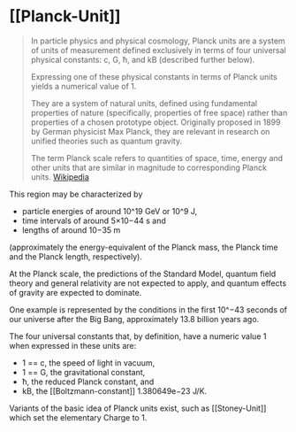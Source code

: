 
# [[Planck-Unit]] 

> In particle physics and physical cosmology, 
> Planck units are a system of units of measurement 
> defined exclusively in terms of four universal physical constants: 
> c, G, ħ, and kB (described further below). 
> 
> Expressing one of these physical constants in terms of Planck units 
> yields a numerical value of 1. 
> 
> They are a system of natural units, defined using fundamental properties of nature (specifically, properties of free space) 
> rather than properties of a chosen prototype object. 
> Originally proposed in 1899 by German physicist Max Planck, 
> they are relevant in research on unified theories such as quantum gravity.
>
> The term Planck scale refers to quantities of space, time, energy 
> and other units that are similar in magnitude to corresponding Planck units. 
> [Wikipedia](https://en.wikipedia.org/wiki/Planck%20units)

This region may be characterized by 
- particle energies of around 10^19 GeV or 10^9 J, 
- time intervals of around 5×10−44 s and 
- lengths of around 10−35 m 

(approximately the energy-equivalent of the Planck mass, 
the Planck time and the Planck length, respectively). 

At the Planck scale, the predictions of the Standard Model, 
quantum field theory and general relativity are not expected to apply, 
and quantum effects of gravity are expected to dominate. 

One example is represented by the conditions in the first 10^−43 seconds 
of our universe after the Big Bang, approximately 13.8 billion years ago.

The four universal constants that, by definition, have a numeric value 1 when expressed in these units are:
- 1 == c, the speed of light in vacuum, 
- 1 == G, the gravitational constant,
- ħ, the reduced Planck constant, and 
- kB, the [[Boltzmann-constant]] 1.380649e−23 J/K. 

Variants of the basic idea of Planck units exist, 
such as [[Stoney-Unit]] which set the elementary Charge to 1. 

